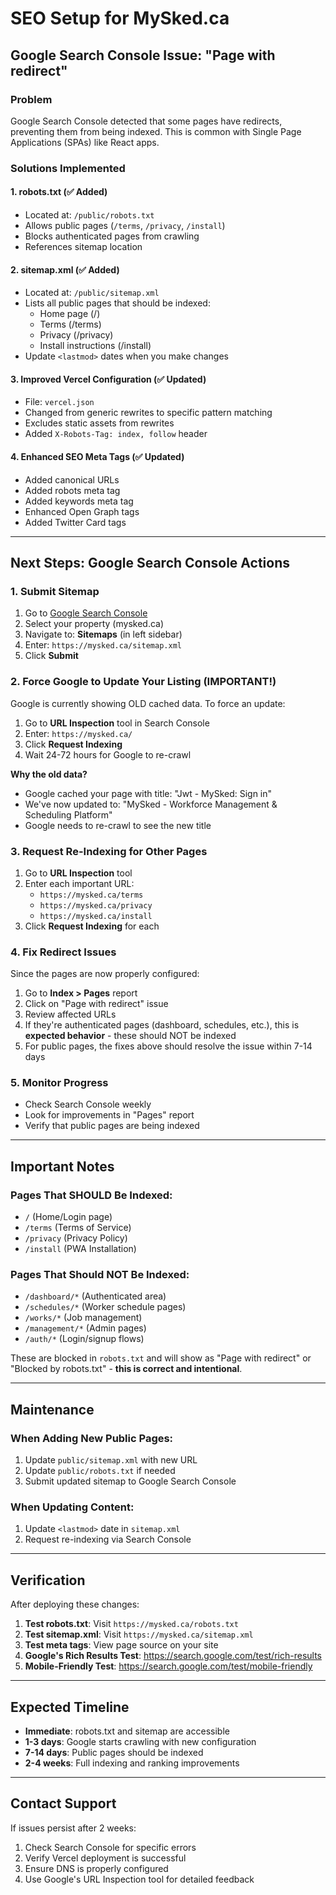 # SEO Setup for MySked.ca

## Google Search Console Issue: "Page with redirect"

### Problem
Google Search Console detected that some pages have redirects, preventing them from being indexed. This is common with Single Page Applications (SPAs) like React apps.

### Solutions Implemented

#### 1. **robots.txt** (✅ Added)
- Located at: `/public/robots.txt`
- Allows public pages (`/terms`, `/privacy`, `/install`)
- Blocks authenticated pages from crawling
- References sitemap location

#### 2. **sitemap.xml** (✅ Added)
- Located at: `/public/sitemap.xml`
- Lists all public pages that should be indexed:
  - Home page (/)
  - Terms (/terms)
  - Privacy (/privacy)
  - Install instructions (/install)
- Update `<lastmod>` dates when you make changes

#### 3. **Improved Vercel Configuration** (✅ Updated)
- File: `vercel.json`
- Changed from generic rewrites to specific pattern matching
- Excludes static assets from rewrites
- Added `X-Robots-Tag: index, follow` header

#### 4. **Enhanced SEO Meta Tags** (✅ Updated)
- Added canonical URLs
- Added robots meta tag
- Added keywords meta tag
- Enhanced Open Graph tags
- Added Twitter Card tags

---

## Next Steps: Google Search Console Actions

### 1. **Submit Sitemap**
1. Go to [Google Search Console](https://search.google.com/search-console)
2. Select your property (mysked.ca)
3. Navigate to: **Sitemaps** (in left sidebar)
4. Enter: `https://mysked.ca/sitemap.xml`
5. Click **Submit**

### 2. **Force Google to Update Your Listing (IMPORTANT!)**
Google is currently showing OLD cached data. To force an update:

1. Go to **URL Inspection** tool in Search Console
2. Enter: `https://mysked.ca/`
3. Click **Request Indexing**
4. Wait 24-72 hours for Google to re-crawl

**Why the old data?**
- Google cached your page with title: "Jwt - MySked: Sign in"
- We've now updated to: "MySked - Workforce Management & Scheduling Platform"
- Google needs to re-crawl to see the new title

### 3. **Request Re-Indexing for Other Pages**
1. Go to **URL Inspection** tool
2. Enter each important URL:
   - `https://mysked.ca/terms`
   - `https://mysked.ca/privacy`
   - `https://mysked.ca/install`
3. Click **Request Indexing** for each

### 4. **Fix Redirect Issues**
Since the pages are now properly configured:
1. Go to **Index > Pages** report
2. Click on "Page with redirect" issue
3. Review affected URLs
4. If they're authenticated pages (dashboard, schedules, etc.), this is **expected behavior** - these should NOT be indexed
5. For public pages, the fixes above should resolve the issue within 7-14 days

### 5. **Monitor Progress**
- Check Search Console weekly
- Look for improvements in "Pages" report
- Verify that public pages are being indexed

---

## Important Notes

### Pages That SHOULD Be Indexed:
- `/` (Home/Login page)
- `/terms` (Terms of Service)
- `/privacy` (Privacy Policy)
- `/install` (PWA Installation)

### Pages That Should NOT Be Indexed:
- `/dashboard/*` (Authenticated area)
- `/schedules/*` (Worker schedule pages)
- `/works/*` (Job management)
- `/management/*` (Admin pages)
- `/auth/*` (Login/signup flows)

These are blocked in `robots.txt` and will show as "Page with redirect" or "Blocked by robots.txt" - **this is correct and intentional**.

---

## Maintenance

### When Adding New Public Pages:
1. Update `public/sitemap.xml` with new URL
2. Update `public/robots.txt` if needed
3. Submit updated sitemap to Google Search Console

### When Updating Content:
1. Update `<lastmod>` date in `sitemap.xml`
2. Request re-indexing via Search Console

---

## Verification

After deploying these changes:

1. **Test robots.txt**: Visit `https://mysked.ca/robots.txt`
2. **Test sitemap.xml**: Visit `https://mysked.ca/sitemap.xml`
3. **Test meta tags**: View page source on your site
4. **Google's Rich Results Test**: https://search.google.com/test/rich-results
5. **Mobile-Friendly Test**: https://search.google.com/test/mobile-friendly

---

## Expected Timeline

- **Immediate**: robots.txt and sitemap are accessible
- **1-3 days**: Google starts crawling with new configuration
- **7-14 days**: Public pages should be indexed
- **2-4 weeks**: Full indexing and ranking improvements

---

## Contact Support

If issues persist after 2 weeks:
1. Check Search Console for specific errors
2. Verify Vercel deployment is successful
3. Ensure DNS is properly configured
4. Use Google's URL Inspection tool for detailed feedback

